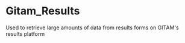 # Gitam_Results
Used to retrieve large amounts of data from results forms on GITAM's results platform
